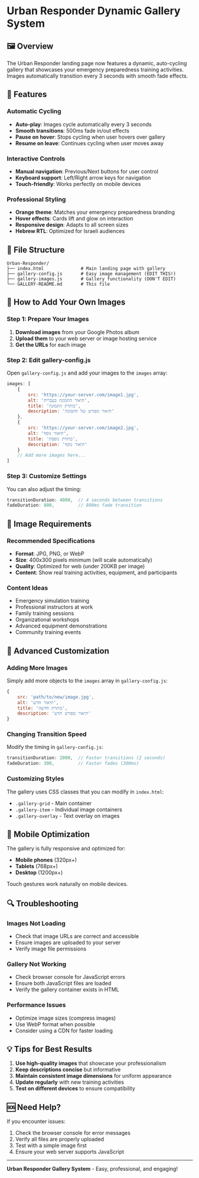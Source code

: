 # Urban Responder Dynamic Gallery System

## 🖼️ Overview

The Urban Responder landing page now features a dynamic, auto-cycling gallery that showcases your emergency preparedness training activities. Images automatically transition every 3 seconds with smooth fade effects.

## 🚀 Features

### **Automatic Cycling**
- **Auto-play**: Images cycle automatically every 3 seconds
- **Smooth transitions**: 500ms fade in/out effects
- **Pause on hover**: Stops cycling when user hovers over gallery
- **Resume on leave**: Continues cycling when user moves away

### **Interactive Controls**
- **Manual navigation**: Previous/Next buttons for user control
- **Keyboard support**: Left/Right arrow keys for navigation
- **Touch-friendly**: Works perfectly on mobile devices

### **Professional Styling**
- **Orange theme**: Matches your emergency preparedness branding
- **Hover effects**: Cards lift and glow on interaction
- **Responsive design**: Adapts to all screen sizes
- **Hebrew RTL**: Optimized for Israeli audiences

## 📁 File Structure

```
Urban-Responder/
├── index.html              # Main landing page with gallery
├── gallery-config.js       # Easy image management (EDIT THIS!)
├── gallery-images.js       # Gallery functionality (DON'T EDIT)
└── GALLERY-README.md       # This file
```

## 🔧 How to Add Your Own Images

### **Step 1: Prepare Your Images**
1. **Download images** from your Google Photos album
2. **Upload them** to your web server or image hosting service
3. **Get the URLs** for each image

### **Step 2: Edit gallery-config.js**
Open `gallery-config.js` and add your images to the `images` array:

```javascript
images: [
    {
        src: 'https://your-server.com/image1.jpg',
        alt: 'תיאור התמונה בעברית',
        title: 'כותרת התמונה',
        description: 'תיאור מפורט של התמונה'
    },
    {
        src: 'https://your-server.com/image2.jpg',
        alt: 'תיאור נוסף',
        title: 'כותרת נוספת',
        description: 'תיאור נוסף'
    }
    // Add more images here...
]
```

### **Step 3: Customize Settings**
You can also adjust the timing:

```javascript
transitionDuration: 4000,  // 4 seconds between transitions
fadeDuration: 800,         // 800ms fade transition
```

## 🎨 Image Requirements

### **Recommended Specifications**
- **Format**: JPG, PNG, or WebP
- **Size**: 400x300 pixels minimum (will scale automatically)
- **Quality**: Optimized for web (under 200KB per image)
- **Content**: Show real training activities, equipment, and participants

### **Content Ideas**
- Emergency simulation training
- Professional instructors at work
- Family training sessions
- Organizational workshops
- Advanced equipment demonstrations
- Community training events

## 🚀 Advanced Customization

### **Adding More Images**
Simply add more objects to the `images` array in `gallery-config.js`:

```javascript
{
    src: 'path/to/new/image.jpg',
    alt: 'תיאור חדש',
    title: 'כותרת חדשה',
    description: 'תיאור מפורט חדש'
}
```

### **Changing Transition Speed**
Modify the timing in `gallery-config.js`:

```javascript
transitionDuration: 2000,  // Faster transitions (2 seconds)
fadeDuration: 300,         // Faster fades (300ms)
```

### **Customizing Styles**
The gallery uses CSS classes that you can modify in `index.html`:
- `.gallery-grid` - Main container
- `.gallery-item` - Individual image containers
- `.gallery-overlay` - Text overlay on images

## 📱 Mobile Optimization

The gallery is fully responsive and optimized for:
- **Mobile phones** (320px+)
- **Tablets** (768px+)
- **Desktop** (1200px+)

Touch gestures work naturally on mobile devices.

## 🔍 Troubleshooting

### **Images Not Loading**
- Check that image URLs are correct and accessible
- Ensure images are uploaded to your server
- Verify image file permissions

### **Gallery Not Working**
- Check browser console for JavaScript errors
- Ensure both JavaScript files are loaded
- Verify the gallery container exists in HTML

### **Performance Issues**
- Optimize image sizes (compress images)
- Use WebP format when possible
- Consider using a CDN for faster loading

## 💡 Tips for Best Results

1. **Use high-quality images** that showcase your professionalism
2. **Keep descriptions concise** but informative
3. **Maintain consistent image dimensions** for uniform appearance
4. **Update regularly** with new training activities
5. **Test on different devices** to ensure compatibility

## 🆘 Need Help?

If you encounter issues:
1. Check the browser console for error messages
2. Verify all files are properly uploaded
3. Test with a simple image first
4. Ensure your web server supports JavaScript

---

**Urban Responder Gallery System** - Easy, professional, and engaging!
